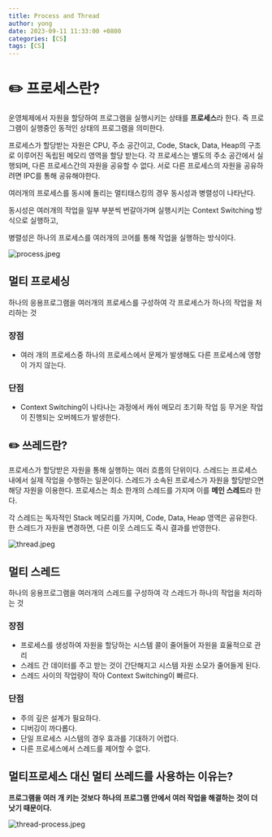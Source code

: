 ```yaml
---
title: Process and Thread
author: yong
date: 2023-09-11 11:33:00 +0800
categories: [CS]
tags: [CS]
---
```


# ✏️ 프로세스란?

운영체제에서 자원을 할당하여 프로그램을 실행시키는 상태를 **프로세스**라 한다. 즉 프로그램이 실행중인 동적인 상태의 프로그램을 의미한다.

프로세스가 할당받는 자원은 CPU, 주소 공간이고, Code, Stack, Data, Heap의 구조로 이루어진 독립된 메모리 영역을 할당 받는다. 각 프로세스는 별도의 주소 공간에서 실행되며, 다른 프로세스간의 자원을 공유할 수 없다. 서로 다른 프로세스의 자원을 공유하려면 IPC를 통해 공유해야한다.

여러개의 프로세스를 동시에 돌리는 멀티태스킹의 경우 동시성과 병렬성이 나타난다.

동시성은 여러개의 작업을 일부 부분씩 번갈아가며 실행시키는 Context Switching 방식으로 실행하고,

병렬성은 하나의 프로세스를 여러개의 코어를 통해 작업을 실행하는 방식이다.

<img src="/thread-process/process-1.jpeg" alt="process.jpeg">

## 멀티 프로세싱

하나의 응용프로그램을 여러개의 프로세스를 구성하여 각 프로세스가 하나의 작업을 처리하는 것

### 장점

- 여러 개의 프로세스중 하나의 프로세스에서 문제가 발생해도 다른 프로세스에 영향이 가지 않는다.

### 단점

- Context Switching이 나타나는 과정에서 캐쉬 메모리 초기화 작업 등 무거운 작업이 진행되는 오버헤드가 발생한다.

## ✏️ 쓰레드란?

프로세스가 할당받은 자원을 통해 실행하는 여러 흐름의 단위이다. 스레드는 프로세스 내에서 실제 작업을 수행하는 일꾼이다. 스레드가 소속된 프로세스가 자원을 할당받으면 해당 자원을 이용한다. 프로세스는 최소 한개의 스레드를 가지며 이를 **메인 스레드**라 한다.

각 스레드는 독자적인 Stack 메모리를 가지며, Code, Data, Heap 영역은 공유한다. 한 스레드가 자원을 변경하면, 다른 이웃 스레드도 즉시 결과를 반영한다.

<img src="/thread-process/thread-1.jpeg" alt="thread.jpeg">

## 멀티 스레드

하나의 응용프로그램을 여러개의 스레드를 구성하여 각 스레드가 하나의 작업을 처리하는 것

### 장점

- 프로세스를 생성하여 자원을 할당하는 시스템 콜이 줄어들어 자원을 효율적으로 관리
- 스레드 간 데이터를 주고 받는 것이 간단해지고 시스템 자원 소모가 줄어들게 된다.
- 스레드 사이의 작업량이 작아 Context Switching이 빠르다.

### 단점

- 주의 깊은 설계가 필요하다.
- 디버깅이 까다롭다.
- 단일 프로세스 시스템의 경우 효과를 기대하기 어렵다.
- 다른 프로세스에서 스레드를 제어할 수 없다.

## 멀티프로세스 대신 멀티 쓰레드를 사용하는 이유는?

**프로그램을 여러 개 키는 것보다 하나의 프로그램 안에서 여러 작업을 해결하는 것이 더 낫기 때문이다.**

<img src="/thread-process/thread-process.jpeg" alt="thread-process.jpeg">
